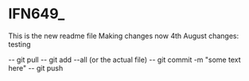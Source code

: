 # IFN649_
This is the new readme file
Making changes now
4th August changes: testing

-- git pull
-- git add --all (or the actual file)
-- git commit -m "some text here"
-- git push